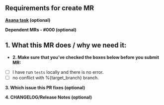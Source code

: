 ## Requirements for create MR

**[Asana task](url) (optional)**

**Dependent MRs - #000 (optional)**

## **1. What this MR does / why we need it:**

- **2. Make sure that you’ve checked the boxes below before you submit MR:**

- [ ] I have run `tests` locally and there is no error.
- [ ] no conflict with %{target_branch} branch.

**3. Which issue this PR fixes (optional)**

**4. CHANGELOG/Release Notes (optional)**
